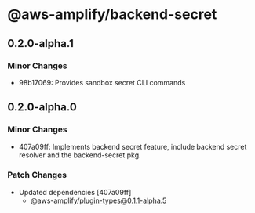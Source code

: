 # @aws-amplify/backend-secret

## 0.2.0-alpha.1

### Minor Changes

- 98b17069: Provides sandbox secret CLI commands

## 0.2.0-alpha.0

### Minor Changes

- 407a09ff: Implements backend secret feature, include backend secret resolver and the backend-secret pkg.

### Patch Changes

- Updated dependencies [407a09ff]
  - @aws-amplify/plugin-types@0.1.1-alpha.5
